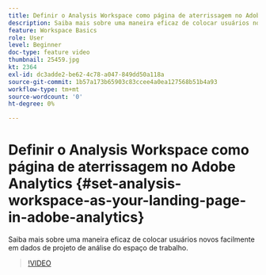 ```yaml
---
title: Definir o Analysis Workspace como página de aterrissagem no Adobe Analytics
description: Saiba mais sobre uma maneira eficaz de colocar usuários novos facilmente em dados de projeto de análise do espaço de trabalho.
feature: Workspace Basics
role: User
level: Beginner
doc-type: feature video
thumbnail: 25459.jpg
kt: 2364
exl-id: dc3adde2-be62-4c78-a047-849dd50a118a
source-git-commit: 1b57a173b65903c83ccee4a0ea127568b51b4a93
workflow-type: tm+mt
source-wordcount: '0'
ht-degree: 0%

---
```


# Definir o Analysis Workspace como página de aterrissagem no Adobe Analytics {#set-analysis-workspace-as-your-landing-page-in-adobe-analytics}

Saiba mais sobre uma maneira eficaz de colocar usuários novos facilmente em dados de projeto de análise do espaço de trabalho.

>[!VIDEO](https://video.tv.adobe.com/v/25459/?quality=12)
